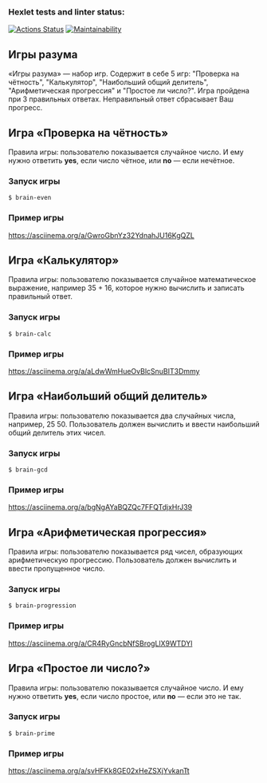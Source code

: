 ### Hexlet tests and linter status:
[![Actions Status](https://github.com/FooXeeD/python-project-49/actions/workflows/hexlet-check.yml/badge.svg)](https://github.com/FooXeeD/python-project-49/actions)
[![Maintainability](https://api.codeclimate.com/v1/badges/674c62326758c6382524/maintainability)](https://codeclimate.com/github/FooXeeD/python-project-49/maintainability)

## Игры разума
«Игры разума» — набор игр. Содержит в себе 5 игр: "Проверка на чётность", "Калькулятор",  "Наибольший общий делитель", "Арифметическая прогрессия" и "Простое ли число?". Игра пройдена при 3 правильных ответах. Неправильный ответ сбрасывает Ваш прогресс.

## Игра «Проверка на чётность»
Правила игры: пользователю показывается случайное число. И ему нужно ответить **yes**, если число чётное, или **no** — если нечётное.
### Запуск игры
	$ brain-even
### Пример игры
https://asciinema.org/a/GwroGbnYz32YdnahJU16KgQZL

## Игра «Калькулятор»
Правила игры: пользователю показывается случайное математическое выражение, например 35 + 16, которое нужно вычислить и записать правильный ответ.
### Запуск игры
	$ brain-calc
### Пример игры
https://asciinema.org/a/aLdwWmHueOvBlcSnuBIT3Dmmy

## Игра «Наибольший общий делитель»
Правила игры: пользователю показывается два случайных числа, например, 25 50. Пользователь должен вычислить и ввести наибольший общий делитель этих чисел.
### Запуск игры
	$ brain-gcd
### Пример игры
https://asciinema.org/a/bgNgAYaBQZQc7FFQTdjxHrJ39

## Игра «Арифметическая прогрессия»
Правила игры: пользователю показывается ряд чисел, образующих арифметическую прогрессию. Пользователь должен вычислить и ввести пропущенное число.
### Запуск игры
	$ brain-progression
### Пример игры
https://asciinema.org/a/CR4RyGncbNfSBrogLlX9WTDYl

## Игра «Простое ли число?»
Правила игры: пользователю показывается случайное число. И ему нужно ответить **yes**, если число простое, или **no** — если это не так.
### Запуск игры
	$ brain-prime
### Пример игры
https://asciinema.org/a/svHFKk8GE02xHeZSXjYvkanTt
